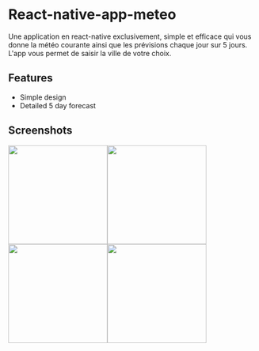 # React-native-app-meteo
Une application en react-native exclusivement, simple et efficace qui vous donne la météo courante ainsi que les prévisions chaque jour sur 5 jours. L'app vous permet de saisir la ville de votre choix.


## Features
* Simple design
* Detailed 5 day forecast


## Screenshots

[<img src="https://user-images.githubusercontent.com/11584785/71644480-54254a00-2cc9-11ea-9a83-7b93c39f863d.png" width=200 />](https://user-images.githubusercontent.com/11584785/71644480-54254a00-2cc9-11ea-9a83-7b93c39f863d.png)[<img src="https://user-images.githubusercontent.com/11584785/71644481-5687a400-2cc9-11ea-8612-b3c23803576c.png" width=200 />](https://user-images.githubusercontent.com/11584785/71644481-5687a400-2cc9-11ea-8612-b3c23803576c.png)[<img src ="https://user-images.githubusercontent.com/11584785/71644487-58516780-2cc9-11ea-81b7-262fe920cd24.png" width=200 />](https://user-images.githubusercontent.com/11584785/71644487-58516780-2cc9-11ea-81b7-262fe920cd24.png)[<img src ="https://user-images.githubusercontent.com/11584785/71644490-5b4c5800-2cc9-11ea-992a-e6f14b23a23f.png" width=200 />](https://user-images.githubusercontent.com/11584785/71644490-5b4c5800-2cc9-11ea-992a-e6f14b23a23f.png)
